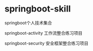 # springboot-skill
springboot个人技术集合


springboot-activity    工作流整合练习项目



springboot-security   安全框架整合练习项目
